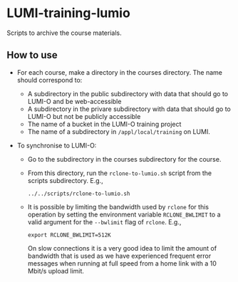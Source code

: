 # LUMI-training-lumio

Scripts to archive the course materials.

## How to use

-   For each course, make a directory in the courses directory. The name should correspond to:
    -   A subdirectory in the public subdirectory with data that should go to LUMI-O and be web-accessible
    -   A subdirectory in the privare subdirectory with data that should go to LUMI-O but not be publicly accessible
    -   The name of a bucket in the LUMI-O training project
    -   The name of a subdirectory in `/appl/local/training` on LUMI.

-   To synchronise to LUMI-O:
    -   Go to the subdirectory in the courses subdirectory for the course.
    -   From this directory, run the `rclone-to-lumio.sh` script from the scripts subdirectory. E.g.,
  
        ```
        ../../scripts/rclone-to-lumio.sh
        ```

    -   It is possible by limiting the bandwidth used by `rclone` for this operation by setting the
        environment variable `RCLONE_BWLIMIT` to a valid argument for the `--bwlimit` flag of
        `rclone`. E.g.,

        ```
        export RCLONE_BWLIMIT=512K
        ```

        On slow connections it is a very good idea to limit the amount of bandwidth that is used
        as we have experienced frequent error messages when running at full speed from a home link
        with a 10 Mbit/s upload limit.
